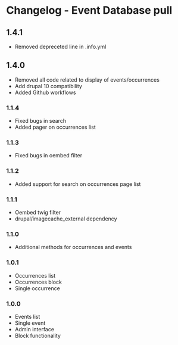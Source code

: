 # Changelog - Event Database pull

## 1.4.1
* Removed depreceted line in .info.yml

## 1.4.0
* Removed all code related to display of events/occurrences
* Add drupal 10 compatibility
* Added Github workflows

### 1.1.4
* Fixed bugs in search
* Added pager on occurrences list

### 1.1.3
* Fixed bugs in oembed filter

### 1.1.2
* Added support for search on occurrences page list

### 1.1.1
* Oembed twig filter
* drupal/imagecache_external dependency

### 1.1.0
* Additional methods for occurrences and events

### 1.0.1
* Occurrences list
* Occurrences block
* Single occurrence

### 1.0.0
* Events list
* Single event
* Admin interface
* Block functionality
